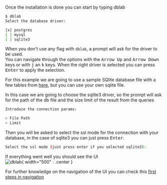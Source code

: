 Once the installation is done you can start by typing dblab 

```bash
$ dblab
Select the database driver:

[x] postgres
[ ] mysql
[ ] sqlite3
```
When you don't use any flag with `dblab`, a prompt will ask for the driver to be used.  
You can navigate through the options with the <kbd>Arrow Up</kbd>  and <kbd>Arrow Down</kbd> keys or with <kbd>j</kbd> an <kbd>k</kbd> keys.
When the right driver is selected you can press <kbd>Enter</kbd> to apply the selection.

For this example we are going to use a sample SQlite database file with a few tables from [here](https://raw.githubusercontent.com/danvergara/dblab/master/docs/tutorials/resources/EssentialSQL.db), but you can use your own sqlite file.

In this case we are going to choose the sqlite3 driver, so the prompt will ask for the path of the db file and the size limit of the result from the queries

```bash
Introduce the connection params:

> File Path
> Limit
```
Then you will be asked to select the ssl mode for the connection with your database, in the case of sqlite3 you can just press <kbd>Enter</kbd>.

```bash
Select the ssl mode (just press enter if you selected sqlite3):
```

If everything went well you should see the UI  
![dblab](https://raw.githubusercontent.com/danvergara/dblab/main/docs/tutorials/resources/images/full-ui.png){ width="500" : .center }

For further knowledge on the navigation of the UI you can check this [first steps in navigation](https://dblab.danvergara.com/tutorials/navigation/)


